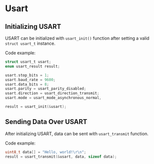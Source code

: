 # Usart

## Initializing USART

USART can be initialized with `usart_init()` function after setting a valid
`struct usart_t` instance.

Code example:

```c
struct usart_t usart;
enum usart_result result;

usart.stop_bits = 1;
usart.baud_rate = 9600;
usart.data_bits = 8;
usart.parity = usart_parity_disabled;
usart.direction = usart_direction_transmit;
usart.mode = usart_mode_asynchronous_normal,

result = usart_init(&usart);
```

## Sending Data Over USART

After initializing USART, data can be sent with `usart_transmit` function.

Code example:

```c
uint8_t data[] = "Hello, world!\r\n";
result = usart_transmit(&usart, data, sizeof data);
```
